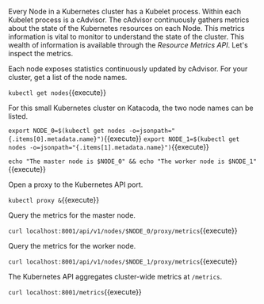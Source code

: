 Every Node in a Kubernetes cluster has a Kubelet process. Within each Kubelet process is a cAdvisor. The cAdvisor continuously gathers metrics about the state of the Kubernetes resources on each Node. This metrics information is vital to monitor to understand the state of the cluster. This wealth of information is available through the _Resource Metrics API_. Let's inspect the metrics.

Each node exposes statistics continuously updated by cAdvisor. For your cluster, get a list of the node names.

`kubectl get nodes`{{execute}}

For this small Kubernetes cluster on Katacoda, the two node names can be listed.

`export NODE_0=$(kubectl get nodes -o=jsonpath="{.items[0].metadata.name}")`{{execute}}
`export NODE_1=$(kubectl get nodes -o=jsonpath="{.items[1].metadata.name}")`{{execute}}

`echo "The master node is $NODE_0" && echo "The worker node is $NODE_1"`{{execute}}

Open a proxy to the Kubernetes API port.

`kubectl proxy &`{{execute}}

Query the metrics for the master node.

`curl localhost:8001/api/v1/nodes/$NODE_0/proxy/metrics`{{execute}}

Query the metrics for the worker node.

`curl localhost:8001/api/v1/nodes/$NODE_1/proxy/metrics`{{execute}}

The Kubernetes API aggregates cluster-wide metrics at `/metrics`.

`curl localhost:8001/metrics`{{execute}}
